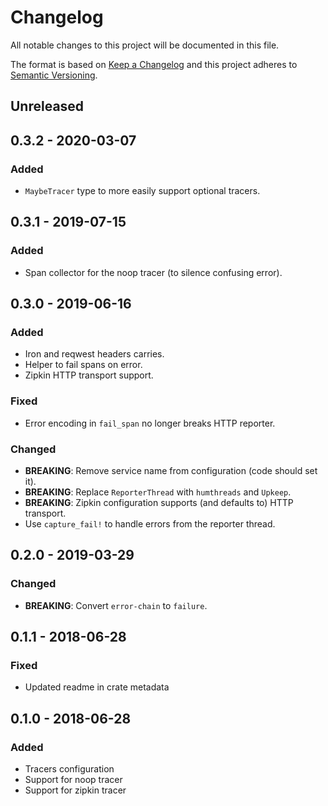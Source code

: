 # Changelog
All notable changes to this project will be documented in this file.

The format is based on [Keep a Changelog](http://keepachangelog.com/en/1.0.0/)
and this project adheres to [Semantic Versioning](http://semver.org/spec/v2.0.0.html).

## Unreleased

## 0.3.2 - 2020-03-07
### Added
- `MaybeTracer` type to more easily support optional tracers.

## 0.3.1 - 2019-07-15
### Added
- Span collector for the noop tracer (to silence confusing error).

## 0.3.0 - 2019-06-16
### Added
- Iron and reqwest headers carries.
- Helper to fail spans on error.
- Zipkin HTTP transport support.

### Fixed
- Error encoding in `fail_span` no longer breaks HTTP reporter.

### Changed
- **BREAKING**: Remove service name from configuration (code should set it).
- **BREAKING**: Replace `ReporterThread` with `humthreads` and `Upkeep`.
- **BREAKING**: Zipkin configuration supports (and defaults to) HTTP transport.
- Use `capture_fail!` to handle errors from the reporter thread.

## 0.2.0 - 2019-03-29
### Changed
- **BREAKING**: Convert `error-chain` to `failure`.

## 0.1.1 - 2018-06-28
### Fixed
- Updated readme in crate metadata

## 0.1.0 - 2018-06-28
### Added
- Tracers configuration
- Support for noop tracer
- Support for zipkin tracer
